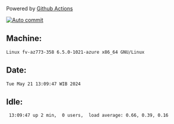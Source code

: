 Powered by [Github Actions](https://github.com/features/actions)

[![Auto commit](https://github.com/hiage/workstation/workflows/Auto%20commit/badge.svg)](https://github.com/hiage/workstation/actions?query=workflow%3A%22Auto+commit%22)

## Machine:
```
Linux fv-az773-358 6.5.0-1021-azure x86_64 GNU/Linux
```
## Date:
```
Tue May 21 13:09:47 WIB 2024
```
## Idle:
```
 13:09:47 up 2 min,  0 users,  load average: 0.66, 0.39, 0.16
```
